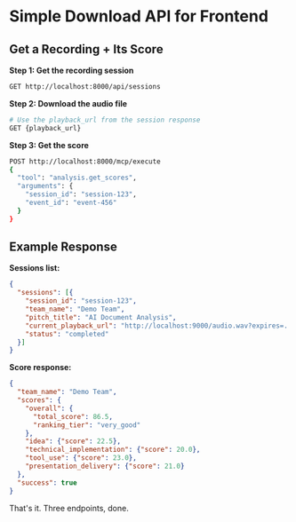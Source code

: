 # Simple Download API for Frontend

## Get a Recording + Its Score

**Step 1: Get the recording session**
```bash
GET http://localhost:8000/api/sessions
```

**Step 2: Download the audio file**
```bash
# Use the playback_url from the session response
GET {playback_url}
```

**Step 3: Get the score**
```bash
POST http://localhost:8000/mcp/execute
{
  "tool": "analysis.get_scores",
  "arguments": {
    "session_id": "session-123",
    "event_id": "event-456"
  }
}
```

## Example Response

**Sessions list:**
```json
{
  "sessions": [{
    "session_id": "session-123",
    "team_name": "Demo Team",
    "pitch_title": "AI Document Analysis",
    "current_playback_url": "http://localhost:9000/audio.wav?expires=...",
    "status": "completed"
  }]
}
```

**Score response:**
```json
{
  "team_name": "Demo Team",
  "scores": {
    "overall": {
      "total_score": 86.5,
      "ranking_tier": "very_good"
    },
    "idea": {"score": 22.5},
    "technical_implementation": {"score": 20.0},
    "tool_use": {"score": 23.0},
    "presentation_delivery": {"score": 21.0}
  },
  "success": true
}
```

That's it. Three endpoints, done.